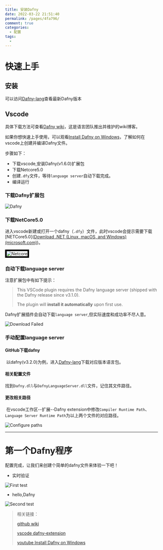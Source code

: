 ```yaml
---
title: 安装Dafny
date: 2022-03-22 21:51:40
permalink: /pages/4fa796/
comment: true
categories:
  - 配置
tags:
  - 
---
```


# 快速上手

## 安装

可以访问[Dafny-lang](https://github.com/dafny-lang/dafny/wiki/INSTALL#compiling-dafny)查看最新Dafny版本

## Vscode

具体下载方法可查看[Dafny wiki](https://github.com/dafny-lang/dafny/wiki/INSTALL)，这是语言团队推出并维护的wiki博客。

如果你想快速上手使用，可以观看[Install Dafny on Windows](https://www.youtube.com/watch?v=2qQzZjk4d4A)，了解如何在vscode上创建并编译Dafny文件。



步骤如下：

- 下载vscode,安装Dafny(v1.6.0)扩展包
- 下载Netcore5.0
- 创建`.dfy`文件，等待`language server`自动下载完成。
- 编译运行

### 下载Dafny扩展包
<p></p>

<img :src="$withBase('/img/dafnyimg/1_Dafny.png')" alt="Dafny">


### 下载NetCore5.0

进入vscode新建或打开一个dafny（`.dfy`）文件，此时vscode会提示需要下载[NETCore5.0]([Download .NET (Linux, macOS, and Windows) (microsoft.com)](https://dotnet.microsoft.com/en-us/download))。


<img style="border:5px solid black" :src="$withBase('/img/danfyimg/2_Netcore.png')" alt="Netcore">


### 自动下载language server

注意扩展包中有如下提示：

> This VSCode plugin requires the Dafny language server (shipped with the Dafny release since v3.1.0). 
>
> The plugin will **install it automatically** upon first use.

Dafny扩展插件会自动下载`language server`,但实际速度和成功率不尽人意。


<img :src="$withBase('/img/dafnyimg/3_downfail.png')" alt="Download Failed">

### 手动配置language server

#### 	GitHub下载dafny

​	以dafny(v3.2.0)为例，进入[Dafny-lang](https://github.com/dafny-lang/dafny/releases/tag/v3.2.0)下载对应版本语言包。

#### 	相关配置文件

​	找到`Dafny.dll`与`DafnyLanguageServer.dll`文件，记住其文件路径。                                                                                                                    

<!-- <img :src="$withBase('/guide/download/4_dafnydll.png')" alt="Dafny.dll">


<img :src="$withBase('/guide/download/5_serverdll.png')" alt="DafnyLanguageServer.dll"> -->

#### 	更改相关路径

​		在vscode工作区--扩展--Dafny extension中修改`Compiler Runtime Path`、`Language Server Runtime Path`为以上两个文件的对应路径。

<img :src="$withBase('/img/dafnyimg/6_path.png')" alt="Configure paths">

------



# 第一个Dafny程序

配置完成，让我们来创建个简单的dafny文件来体验一下吧！

- 实时验证

<img :src="$withBase('/img/dafnyimg/7_test1.png')" alt="First test">


- hello,Dafny


<img :src="$withBase('/img/dafnyimg/8_test2.png')" alt="Second test">

> 相关链接：
>
> [github wiki](https://github.com/dafny-lang/dafny/wiki/INSTALL#compiling-dafny)
>
> [vscode dafny-extension](https://marketplace.visualstudio.com/items?itemName=correctnessLab.dafny-vscode)
>
> [youtube Install Dafny on Windows ](https://www.youtube.com/watch?v=2qQzZjk4d4A)

<style>
  img{
    max-height:500px
  }

</style>
